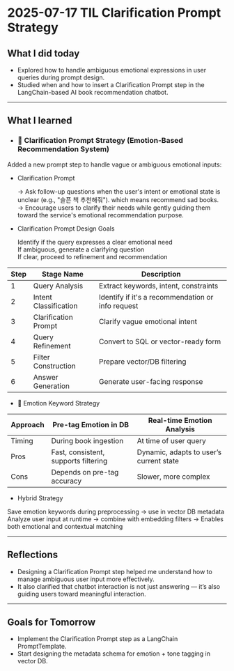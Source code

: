 # 2025-07-17 TIL Clarification Prompt Strategy

## What I did today
- Explored how to handle ambiguous emotional expressions in user queries during prompt design.
- Studied when and how to insert a Clarification Prompt step in the LangChain-based AI book recommendation chatbot.

---

## What I learned
- ### 🧠 Clarification Prompt Strategy (Emotion-Based Recommendation System)
Added a new prompt step to handle vague or ambiguous emotional inputs:

- Clarification Prompt
  
  → Ask follow-up questions when the user's intent or emotional state is unclear (e.g., "슬픈 책 추천해줘"). which means recommend sad books.   
  → Encourage users to clarify their needs while gently guiding them toward the service's emotional recommendation purpose.

- Clarification Prompt Design Goals

  Identify if the query expresses a clear emotional need   
  If ambiguous, generate a clarifying question   
  If clear, proceed to refinement and recommendation   


| Step | Stage Name            | Description                                       |
| ---- | --------------------- | ------------------------------------------------- |
| 1    | Query Analysis        | Extract keywords, intent, constraints             |
| 2    | Intent Classification | Identify if it's a recommendation or info request |
| 3    | Clarification Prompt  | Clarify vague emotional intent                    |
| 4    | Query Refinement      | Convert to SQL or vector-ready form               |
| 5    | Filter Construction   | Prepare vector/DB filtering                       |
| 6    | Answer Generation     | Generate user-facing response                     |


- 🧠 Emotion Keyword Strategy
  
| Approach  | Pre-tag Emotion in DB                                     | Real-time Emotion Analysis              |
| --------- | --------------------------------------------------------- | --------------------------------------- |
| Timing    | During book ingestion                                     | At time of user query                   |
| Pros      | Fast, consistent, supports filtering                      | Dynamic, adapts to user’s current state |
| Cons      | Depends on pre-tag accuracy                               | Slower, more complex                    |

- Hybrid Strategy

Save emotion keywords during preprocessing → use in vector DB metadata   
Analyze user input at runtime → combine with embedding filters
→ Enables both emotional and contextual matching

---

## Reflections
- Designing a Clarification Prompt step helped me understand how to manage ambiguous user input more effectively.
- It also clarified that chatbot interaction is not just answering — it’s also guiding users toward meaningful interaction.

---

## Goals for Tomorrow
- Implement the Clarification Prompt step as a LangChain PromptTemplate.
- Start designing the metadata schema for emotion + tone tagging in vector DB.

